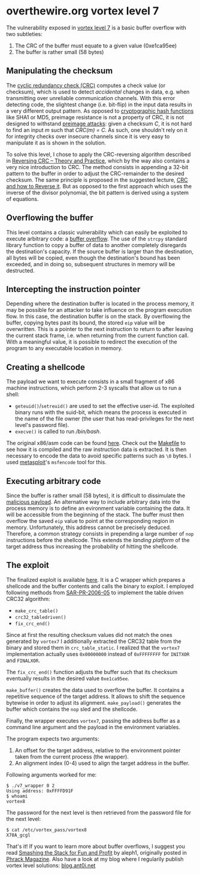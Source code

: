 overthewire.org vortex level 7
==============================

The vulnerability exposed in [vortex level 7][vortex7] is a
basic buffer overflow with two subtleties:

1. The CRC of the buffer must equate to a given value (0xe1ca95ee)
2. The buffer is rather small (58 bytes)


Manipulating the checksum
-------------------------

The [cyclic redundancy check (CRC)][wiki-crc] computes a check  value (or checksum), which is used to detect 
*accidental* changes in data, e.g. when transmitting over unreliable communication channels. With this
error detecting code, the slightest change (i.e. bit-flip) in the input data results in a very different
output pattern. As opposed to [cryptographic hash functions][wiki-crypto-hash] like SHA1 or MD5, 
preimage resistance is not a property of CRC, it is not designed to withstand 
[preimage attacks][wiki-preimage-attacks]: given a checksum *C*, it is not hard to 
find an input *m* such that *CRC(m) = C*. As such, one shouldn't rely on it for integrity checks over 
insecure channels since it is very easy to manipulate it as is shown in the solution.

To solve this level, I chose to apply the CRC-reversing algorithm described in 
[Reversing CRC – Theory and Practice][SAR-PR-2006-05], 
which by the way also contains a very nice introduction to CRC. The method consists in appending a 32-bit 
pattern to the buffer in order to adjust the CRC-remainder to the desired checksum. The same principle is 
proposed in the suggested lecture, [CRC and how to Reverse it][reverse-crc]. 
But as opposed to the first approach which uses the inverse of the divisor polynomial, the bit pattern is 
derived using a system of equations.


Overflowing the buffer
----------------------

This level contains a classic vulnerability which can easily be exploited to execute arbitrary code: a 
[buffer overflow][wiki-buffer-overflow]. The use of the `strcpy` standard library
function to copy a buffer of data to another completely disregards the destination's capacity. If the
source buffer is larger than the destination, all bytes will be copied, even though the destination's
bound has been exceeded, and in doing so, subsequent structures in memory will be destructed.

Intercepting the instruction pointer
------------------------------------

Depending where the destination buffer is located in the process memory, it may be possible for an
attacker to take influence on the program execution flow. In this case, the destination buffer is
on the stack. By overflowing the buffer, copying bytes past its bound, the stored `eip` value will
be overwritten. This is a pointer to the next instruction to return to after leaving the current
stack frame, i.e. when returning from the current function call. With a meaningful value, it is possible
to redirect the execution of the program to any executable location in memory.

Creating a shellcode
--------------------

The payload we want to execute consists in a small fragment of x86 machine instructions, which perform
2-3 syscalls that allow us to run a shell:
* `geteuid()`/`setreuid()` are used to set the effective user-id. The exploited binary runs with 
   the suid-bit, which means the process is executed in the name of the file owner (the user that
   has read-privileges for the next level's password file).
* `execve()` is called to run */bin/bash*.

The original x86/asm code can be found [here](/antoinet/vortex/blob/master/shellcode/shellcode.s). Check
out the [Makefile](/antoinet/vortex/blob/master/shellcode/Makefile) to see how it is compiled and the raw
instruction data is extracted. It is then necessary to encode the data to avoid specific patterns such
as `\0` bytes. I used [metasploit][metasploit]'s `msfencode` tool for this.


Executing arbitrary code
------------------------

Since the buffer is rather small (58 bytes), it is difficult to dissimulate the
[malicious payload][wiki-shellcode]. An alternative way to include arbitrary data
into the process memory is to define an evironment variable containing the data. It will be accessible
from the beginning of the stack. The buffer must then overflow the saved `eip` value to point
at the corresponding region in memory. Unfortunately, this address cannot be precisely deduced.
Therefore, a common strategy consists in prepending a large number of `nop` instructions before
the shellcode. This extends the *landing platform* of the target address thus increasing the
probability of hitting the shellcode.


The exploit
-----------

The finalized exploit is available [here](/antoinet/vortex/blob/master/vortex07/v7_wrapper.c).
It is a C wrapper which prepares a shellcode and the buffer contents and calls the binary
to exploit. I employed following methods from [SAR-PR-2006-05] to implement the table driven
CRC32 algorithm:

* `make_crc_table()`
* `crc32_tabledriven()`
* `fix_crc_end()`

Since at first the resulting checksum values did not match the ones generated by `vortex7`
I additionally extracted the CRC32 table from the binary and stored them in `crc_table_static`.
I realized that the `vortex7` implementation actually uses `0x00000000` instead of `0xFFFFFFFF`
for `INITXOR` and `FINALXOR`.

The `fix_crc_end()` function adjusts the buffer such that its checksum eventually results in
the desired value `0xe1ca95ee`.

`make_buffer()` creates the data used to overflow the buffer. It contains a repetitive sequence
of the target address. It allows to shift the sequence bytewise in order to adjust its alignment.
`make_payload()` generates the buffer which contains the `nop` sled and the shellcode. 

Finally, the wrapper executes `vortex7`, passing the address buffer as a command line argument
and the payload in the environment variables.

The program expects two arguments:

1. An offset for the target address, relative to the environment pointer taken from the current
process (the wrapper).
2. An alignment index (0-4) used to align the target address in the buffer.

Following arguments worked for me:

    $ ./v7_wrapper 0 2
    Using address: 0xFFFFD91F
    $ whoami
    vortex8

The password for the next level is then retrieved from the password file for the next level:

    $ cat /etc/vortex_pass/vortex8 
    X70A_gcgl

That's it! If you want to learn more about buffer overflows, I suggest you read
[Smashing the Stack for Fun and Profit][smashstack] by aleph1, originally posted in
[Phrack Magazine][phrack].
Also have a look at my blog where I regularily publish vortex level solutions:
[blog.ant0i.net][ant0inet]

[vortex7]: http://www.overthewire.org/wargames/vortex/vortex7.shtml
[wiki-crc]: http://en.wikipedia.org/wiki/Cyclic_redundancy_check
[wiki-crypto-hash]: http://en.wikipedia.org/wiki/Cryptographic_hash_function
[wiki-preimage-attacks]: http://en.wikipedia.org/wiki/Preimage_attack
[SAR-PR-2006-05]: http://sar.informatik.hu-berlin.de/research/publications/SAR-PR-2006-05/SAR-PR-2006-05_.pdf
[reverse-crc]: http://www.woodmann.com/fravia/crctut1.htm
[wiki-buffer-overflow]: http://en.wikipedia.org/wiki/Buffer_overflow
[metasploit]: http://framework.metasploit.com/
[wiki-shellcode]: http://en.wikipedia.org/wiki/Shellcode
[smashstack]: http://insecure.org/stf/smashstack.html
[phrack]: http://www.phrack.org
[ant0inet]: http://blog.ant0i.net/search/label/vortex